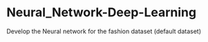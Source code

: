 # Neural_Network-Deep-Learning
Develop the Neural network for the fashion dataset (default dataset)
